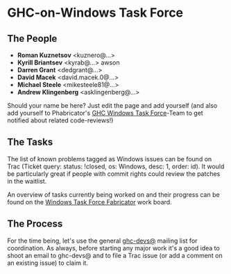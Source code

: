 # GHC-on-Windows Task Force

## The People

- **Roman Kuznetsov** \<kuznero@…\>
- **Kyrill Briantsev** \<kyrab@…\> awson
- **Darren Grant** \<dedgrant@…\>
- **David Macek** \<david.macek.0@…\>
- **Michael Steele** \<mikesteele81@…\>
- **Andrew Klingenberg** \<asklingenberg@…\>


Should your name be here? Just edit the page and add yourself 
(and also add yourself to Phabricator's [GHC Windows Task Force](https://phabricator.haskell.org/project/view/11/)-Team to get notified about related code-reviews!)

## The Tasks


The list of known problems tagged as Windows issues can be found on Trac (Ticket query: status: !closed, os: Windows, desc: 1, order: id). It would be particularly great if people with commit rights could review the patches in the waitlist.


An overview of tasks currently being worked on and their progress can be found on the [Windows Task Force Fabricator](https://phabricator.haskell.org/project/board/11/) work board.

## The Process


For the time being, let's use the general [ghc-devs@](http://www.haskell.org/pipermail/ghc-devs/) mailing list for coordination. As always, before starting any major work it's a good idea to shoot an email to ghc-devs@ and to file a Trac issue (or add a comment on an existing issue) to claim it.
